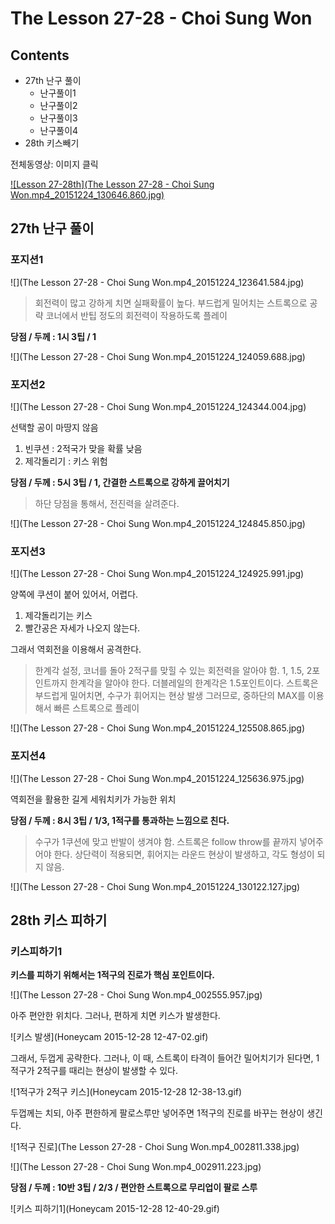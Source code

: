 ﻿# The Lesson 27-28 - Choi Sung Won

## Contents

* 27th 난구 풀이
    * 난구풀이1
    * 난구풀이2
    * 난구풀이3
    * 난구풀이4
* 28th 키스빼기

전체동영상: 이미지 클릭

[![Lesson 27-28th](The Lesson 27-28 - Choi Sung Won.mp4_20151224_130646.860.jpg)](https://youtu.be/3q6FHg-lJWM)

## 27th 난구 풀이

### 포지션1

![](The Lesson 27-28 - Choi Sung Won.mp4_20151224_123641.584.jpg)

> 회전력이 많고 강하게 치면 실패확률이 높다.
> 부드럽게 밀어치는 스트록으로 공략
> 코너에서 반팁 정도의 회전력이 작용하도록 플레이

**당점 / 두께 : 1시 3팁 / 1**

![](The Lesson 27-28 - Choi Sung Won.mp4_20151224_124059.688.jpg)

### 포지션2

![](The Lesson 27-28 - Choi Sung Won.mp4_20151224_124344.004.jpg)

선택할 공이 마땅지 않음

1. 빈쿠션 : 2적국가 맞을 확률 낮음
2. 제각돌리기 : 키스 위험

**당점 / 두께 : 5시 3팁 / 1, 간결한 스트록으로 강하게 끌어치기**

> 하단 당점을 통해서, 전진력을 살려준다.

![](The Lesson 27-28 - Choi Sung Won.mp4_20151224_124845.850.jpg)

### 포지션3

![](The Lesson 27-28 - Choi Sung Won.mp4_20151224_124925.991.jpg)

양쪽에 쿠션이 붙어 있어서, 어렵다.

1. 제각돌리기는 키스
2. 빨간공은 자세가 나오지 않는다.

그래서 역회전을 이용해서 공격한다.

> 한계각 설정, 코너를 돌아 2적구를 맞힐 수 있는 회전력을 알아야 함.
> 1, 1.5, 2포인트까지 한계각을 알아야 한다.
> 더블레일의 한계각은 1.5포인트이다.
> 스트록은 부드럽게 밀어치면, 수구가 휘어지는 현상 발생
> 그러므로, 중하단의 MAX를 이용해서 빠른 스트록으로 플레이

![](The Lesson 27-28 - Choi Sung Won.mp4_20151224_125508.865.jpg)


### 포지션4

![](The Lesson 27-28 - Choi Sung Won.mp4_20151224_125636.975.jpg)

역회전을 활용한 길게 세워치키가 가능한 위치

**당점 / 두께 : 8시 3팁 / 1/3, 1적구를 통과하는 느낌으로 친다.**

> 수구가 1쿠션에 맞고 반발이 생겨야 함.
> 스트록은 follow throw를 끝까지 넣어주어야 한다.
> 상단력이 적용되면, 휘어지는 라운드 현상이 발생하고, 각도 형성이 되지 않음.

![](The Lesson 27-28 - Choi Sung Won.mp4_20151224_130122.127.jpg)


## 28th 키스 피하기

### 키스피하기1

**키스를 피하기 위해서는 1적구의 진로가 핵심 포인트이다.**

![](The Lesson 27-28 - Choi Sung Won.mp4_002555.957.jpg)

아주 편안한 위치다. 그러나, 편하게 치면 키스가 발생한다.

![키스 발생](Honeycam 2015-12-28 12-47-02.gif)

그래서, 두껍게 공략한다.
그러나, 이 때, 스트록이 타격이 들어간 밀어치기가 된다면, 1적구가 2적구를 때리는 현상이 발생할 수 있다.

![1적구가 2적구 키스](Honeycam 2015-12-28 12-38-13.gif)

두껍께는 치되, 아주 편한하게 팔로스루만 넣어주면 1적구의 진로를 바꾸는 현상이 생긴다.

![1적구 진로](The Lesson 27-28 - Choi Sung Won.mp4_002811.338.jpg)

![](The Lesson 27-28 - Choi Sung Won.mp4_002911.223.jpg)

**당점 / 두께 : 10반 3팁 / 2/3 / 편안한 스트록으로 무리업이 팔로 스루**

![키스 피하기1](Honeycam 2015-12-28 12-40-29.gif)
